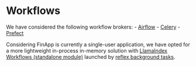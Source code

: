 # Workflows

We have considered the following workflow brokers:
    - [Airflow](https://github.com/apache/incubator-airflow)
    - [Celery](https://github.com/celery/celery)
    - [Prefect](https://github.com/PrefectHQ/Prefect)

Considering FinApp is currently a single-user application, we have opted for a more lightweight in-process in-memory solution with [LlamaIndex Workflows (standalone module)](https://pypi.org/project/llama-index-workflows/) launched by [reflex background tasks](https://reflex.dev/docs/events/background-events/#background-tasks).